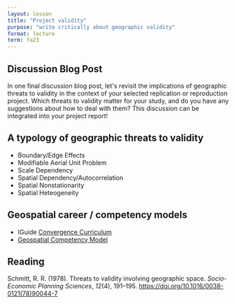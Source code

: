 ```yaml
---
layout: lesson
title: "Project validity"
purpose: "write critically about geographic validity"
format: lecture
term: fa23
---
```


## Discussion Blog Post

In one final discussion blog post, let's revisit the implications of geographic threats to validity in the context of your selected replication or reproduction project. Which threats to validity matter for your study, and do you have any suggestions about how to deal with them?
This discussion can be integrated into your project report!

## A typology of geographic threats to validity

- Boundary/Edge Effects
- Modifiable Aerial Unit Problem
- Scale Dependency
- Spatial Dependency/Autocorrelation
- Spatial Nonstationarity
- Spatial Heteogeneity 

## Geospatial career / competency models

- IGuide [Convergence Curriculum](https://iguide.illinois.edu/projects/convergence-curriculum-for-geospatial-data-science/)
- [Geospatial Competency Model](https://www.careeronestop.org/competencymodel/competency-models/geospatial-technology.aspx)

## Reading

Schmitt, R. R. (1978). Threats to validity involving geographic space. *Socio-Economic Planning Sciences*, *12*(4), 191–195. <https://doi.org/10.1016/0038-0121(78)90044-7>